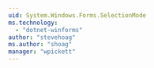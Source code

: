 ```yaml
---
uid: System.Windows.Forms.SelectionMode
ms.technology: 
  - "dotnet-winforms"
author: "stevehoag"
ms.author: "shoag"
manager: "wpickett"
---
```

